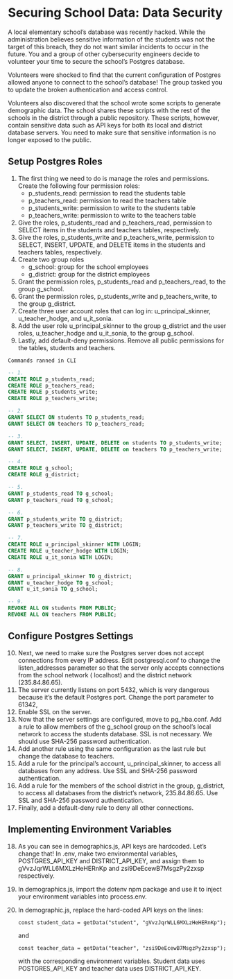 # Securing School Data: Data Security
A local elementary school’s database was recently hacked. While the administration believes sensitive information of the students was not the target of this breach, they do not want similar incidents to occur in the future. You and a group of other cybersecurity engineers decide to volunteer your time to secure the school’s Postgres database.

Volunteers were shocked to find that the current configuration of Postgres allowed anyone to connect to the school’s database! The group tasked you to update the broken authentication and access control.

Volunteers also discovered that the school wrote some scripts to generate demographic data. The school shares these scripts with the rest of the schools in the district through a public repository. These scripts, however, contain sensitive data such as API keys for both its local and district database servers. You need to make sure that sensitive information is no longer exposed to the public.

## Setup Postgres Roles
1. The first thing we need to do is manage the roles and permissions. Create the following four permission roles:
    * p_students_read: permission to read the students table
    * p_teachers_read: permission to read the teachers table
    * p_students_write: permission to write to the students table
    * p_teachers_write: permission to write to the teachers table
2. Give the roles, p_students_read and p_teachers_read, permission to SELECT items in the students and teachers tables, respectively.
3. Give the roles, p_students_write and p_teachers_write, permission to SELECT, INSERT, UPDATE, and DELETE items in the students and teachers tables, respectively.
4. Create two group roles
    * g_school: group for the school employees
    * g_district: group for the district employees
5. Grant the permission roles, p_students_read and p_teachers_read, to the group g_school.
6. Grant the permission roles, p_students_write and p_teachers_write, to the group g_district.
7. Create three user account roles that can log in: u_principal_skinner, u_teacher_hodge, and u_it_sonia.
8. Add the user role u_principal_skinner to the group g_district and the user roles, u_teacher_hodge and u_it_sonia, to the group g_school.
9. Lastly, add default-deny permissions. Remove all public permissions for the tables, students and teachers.

`Commands ranned in CLI`
```SQL
-- 1.
CREATE ROLE p_students_read;
CREATE ROLE p_teachers_read;
CREATE ROLE p_students_write;
CREATE ROLE p_teachers_write;

-- 2.
GRANT SELECT ON students TO p_students_read;
GRANT SELECT ON teachers TO p_teachers_read;

-- 3.
GRANT SELECT, INSERT, UPDATE, DELETE on students TO p_students_write;
GRANT SELECT, INSERT, UPDATE, DELETE on teachers TO p_teachers_write;

-- 4.
CREATE ROLE g_school;
CREATE ROLE g_district;

-- 5.
GRANT p_students_read TO g_school;
GRANT p_teachers_read TO g_school;

-- 6.
GRANT p_students_write TO g_district;
GRANT p_teachers_write TO g_district;

-- 7.
CREATE ROLE u_principal_skinner WITH LOGIN;
CREATE ROLE u_teacher_hodge WITH LOGIN;
CREATE ROLE u_it_sonia WITH LOGIN;

-- 8.
GRANT u_principal_skinner TO g_district;
GRANT u_teacher_hodge TO g_school;
GRANT u_it_sonia TO g_school;

-- 9.
REVOKE ALL ON students FROM PUBLIC;
REVOKE ALL ON teachers FROM PUBLIC;
```

## Configure Postgres Settings
10. Next, we need to make sure the Postgres server does not accept connections from every IP address. Edit postgresql.conf to change the listen_addresses parameter so that the server only accepts connections from the school network ( localhost) and the district network (235.84.86.65).
11. The server currently listens on port 5432, which is very dangerous because it’s the default Postgres port. Change the port parameter to 61342,
12. Enable SSL on the server.
13. Now that the server settings are configured, move to pg_hba.conf. Add a rule to allow members of the g_school group on the school’s local network to access the students database. SSL is not necessary. We should use SHA-256 password authentication.
14. Add another rule using the same configuration as the last rule but change the database to teachers.
15. Add a rule for the principal’s account, u_principal_skinner, to access all databases from any address. Use SSL and SHA-256 password authentication.
16. Add a rule for the members of the school district in the group, g_district, to access all databases from the district’s network, 235.84.86.65. Use SSL and SHA-256 password authentication.
17. Finally, add a default-deny rule to deny all other connections.

## Implementing Environment Variables
18. As you can see in demographics.js, API keys are hardcoded. Let’s change that! In .env, make two environmental variables, POSTGRES_API_KEY and DISTRICT_API_KEY, and assign them to gVvzJqrWLL6MXLzHeHERnKp and zsi9DeEcewB7MsgzPy2zxsp respectively.
19. In demographics.js, import the dotenv npm package and use it to inject your environment variables into process.env.
20. In demographic.js, replace the hard-coded API keys on the lines:
    ```JS
    const student_data = getData("student", "gVvzJqrWLL6MXLzHeHERnKp");
    ```

    and
    ```JS
    const teacher_data = getData("teacher", "zsi9DeEcewB7MsgzPy2zxsp");
    ```

    with the corresponding environment variables. Student data uses POSTGRES_API_KEY and teacher data uses DISTRICT_API_KEY.
